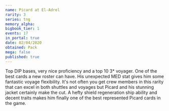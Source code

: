 ```yaml
---
name: Picard at El-Adrel
rarity: 3
series: tng
memory_alpha:
bigbook_tier: 1
events: 17
in_portal: true
date: 02/04/2020
obtained: Pack
mega: false
published: true
---
```


Top DIP bases, very nice proficiency and a top 10 3* voyager. One of the best cards a new roster can have. His unexpected MED stat gives him some fantastic voyage flexibility. It's not often you get crew members in this rarity that can excel in both shuttles and voyages but Picard and his stunning jacket certainly make the cut. A hefty shield regeneration ship ability and decent traits makes him finally one of the best represented Picard cards in the game.
